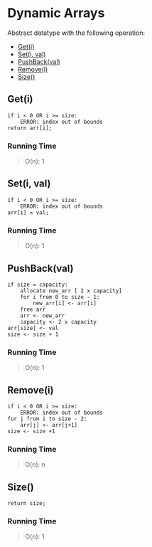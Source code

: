 # Dynamic Arrays

Abstract datatype with the following operation:
 
  - [Get(i)](#geti)
  - [Set(i, val)](#seti-val)
  - [PushBack(val)](#pushbackval)
  - [Remove(i)](#removei)
  - [Size()](#size)

## Get(i)
```
if i < 0 OR i >= size:
	ERROR: index out of bounds
return arr[i];
```

### Running Time

> O(n): 1

## Set(i, val)
```
if i < 0 OR i >= size:
	ERROR: index out of bounds
arr[i] = val;
```

### Running Time

> O(n): 1

## PushBack(val)
```
if size = capacity:
	allocate new_arr [ 2 x capacity]
	for i from 0 to size - 1:
		new_arr[i] <- arr[i]
	free arr
	arr <- new_arr
	capacity <- 2 x capacity
arr[size] <- val
size <- size + 1
```

### Running Time

> O(n): 1

## Remove(i)
```
if i < 0 OR i >= size:
	ERROR: index out of bounds
for j from i to size - 2:
	arr[j] <- arr[j+1]
size <- size +1
```

### Running Time

> O(n): n

## Size()
```
return size;
```

### Running Time

> O(n): 1
